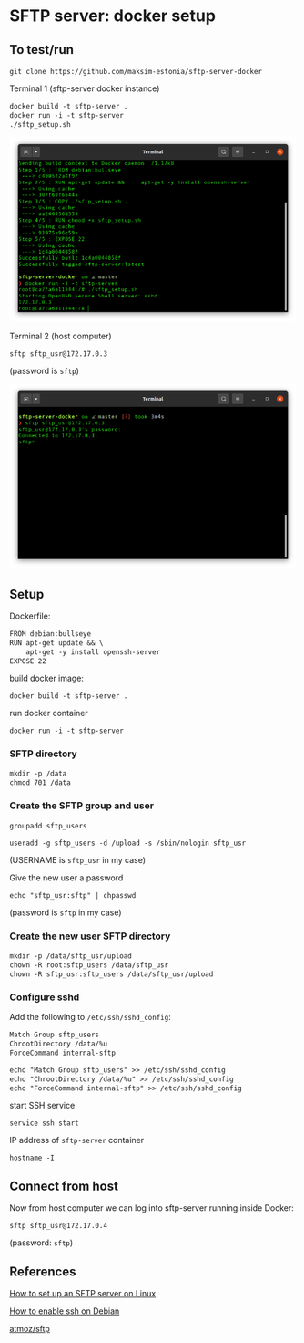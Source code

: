 # SFTP server: docker setup

## To test/run

```
git clone https://github.com/maksim-estonia/sftp-server-docker
```

Terminal 1 (sftp-server docker instance)

```
docker build -t sftp-server .
docker run -i -t sftp-server
./sftp_setup.sh
```

![sftp-server](images/sftp-server.png)

Terminal 2 (host computer)

```
sftp sftp_usr@172.17.0.3
```

(password is `sftp`)

![host](images/host.png)

## Setup

Dockerfile:

```
FROM debian:bullseye
RUN apt-get update && \
    apt-get -y install openssh-server 
EXPOSE 22
```

build docker image:

```
docker build -t sftp-server .
```

run docker container

```
docker run -i -t sftp-server
```

### SFTP directory

```
mkdir -p /data
chmod 701 /data
```

### Create the SFTP group and user

```
groupadd sftp_users
```

```
useradd -g sftp_users -d /upload -s /sbin/nologin sftp_usr
```

(USERNAME is `sftp_usr` in my case)

Give the new user a password

```
echo "sftp_usr:sftp" | chpasswd
```

(password is `sftp` in my case)

### Create the new user SFTP directory

```
mkdir -p /data/sftp_usr/upload
chown -R root:sftp_users /data/sftp_usr
chown -R sftp_usr:sftp_users /data/sftp_usr/upload
```

### Configure sshd

Add the following to `/etc/ssh/sshd_config`:

```
Match Group sftp_users
ChrootDirectory /data/%u
ForceCommand internal-sftp
```

```
echo "Match Group sftp_users" >> /etc/ssh/sshd_config
echo "ChrootDirectory /data/%u" >> /etc/ssh/sshd_config
echo "ForceCommand internal-sftp" >> /etc/ssh/sshd_config
```

start SSH service

```
service ssh start
```

IP address of `sftp-server` container

```
hostname -I
```

## Connect from host

Now from host computer we can log into sftp-server running inside Docker:

```
sftp sftp_usr@172.17.0.4
```

(password: `sftp`)

## References

[How to set up an SFTP server on Linux](https://www.techrepublic.com/article/how-to-set-up-an-sftp-server-on-linux/)

[How to enable ssh on Debian](https://phoenixnap.com/kb/how-to-enable-ssh-on-debian)

[atmoz/sftp](https://github.com/atmoz/sftp/blob/master/Dockerfile)